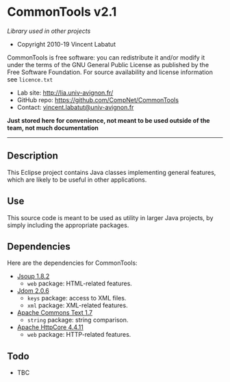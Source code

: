 CommonTools v2.1
===================
*Library used in other projects*

* Copyright 2010-19 Vincent Labatut

CommonTools is free software: you can redistribute it and/or modify it under the terms of the GNU General Public License as published by the Free Software Foundation. For source availability and license information see `licence.txt`

* Lab site: http://lia.univ-avignon.fr/
* GitHub repo: https://github.com/CompNet/CommonTools
* Contact: vincent.labatut@univ-avignon.fr

**Just stored here for convenience, not meant to be used outside of the team, not much documentation**

-----------------------------------------------------------------------

## Description
This Eclipse project contains Java classes implementing general features, which are likely to be useful in other applications. 


## Use
This source code is meant to be used as utility in larger Java projects, by simply including the appropriate packages. 


## Dependencies
Here are the dependencies for CommonTools:
* [Jsoup 1.8.2](https://jsoup.org/)
  * `web` package: HTML-related features.
* [Jdom 2.0.6](http://www.jdom.org/)
  * `keys` package: access to XML files.
  * `xml` package: XML-related features.
* [Apache Commons Text 1.7](https://commons.apache.org/proper/commons-text/)
  * `string` package: string comparison.
* [Apache HttpCore 4.4.11](https://hc.apache.org/httpcomponents-core-ga/)
  * `web` package: HTTP-related features.


## Todo
* TBC
